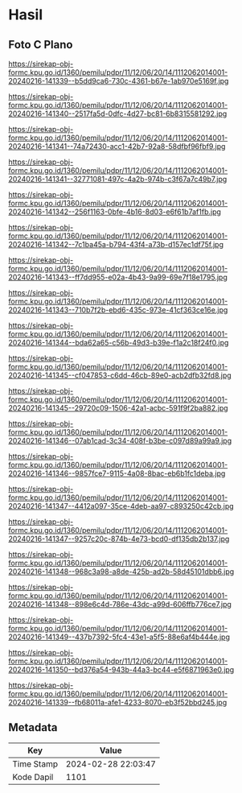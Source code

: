 # Hasil

## Foto C Plano

https://sirekap-obj-formc.kpu.go.id/1360/pemilu/pdpr/11/12/06/20/14/1112062014001-20240216-141339--b5dd9ca6-730c-4361-b67e-1ab970e5169f.jpg

https://sirekap-obj-formc.kpu.go.id/1360/pemilu/pdpr/11/12/06/20/14/1112062014001-20240216-141340--2517fa5d-0dfc-4d27-bc81-6b8315581292.jpg

https://sirekap-obj-formc.kpu.go.id/1360/pemilu/pdpr/11/12/06/20/14/1112062014001-20240216-141341--74a72430-acc1-42b7-92a8-58dfbf96fbf9.jpg

https://sirekap-obj-formc.kpu.go.id/1360/pemilu/pdpr/11/12/06/20/14/1112062014001-20240216-141341--32771081-497c-4a2b-974b-c3f67a7c49b7.jpg

https://sirekap-obj-formc.kpu.go.id/1360/pemilu/pdpr/11/12/06/20/14/1112062014001-20240216-141342--256f1163-0bfe-4b16-8d03-e6f61b7af1fb.jpg

https://sirekap-obj-formc.kpu.go.id/1360/pemilu/pdpr/11/12/06/20/14/1112062014001-20240216-141342--7c1ba45a-b794-43f4-a73b-d157ec1df75f.jpg

https://sirekap-obj-formc.kpu.go.id/1360/pemilu/pdpr/11/12/06/20/14/1112062014001-20240216-141343--ff7dd955-e02a-4b43-9a99-69e7f18e1795.jpg

https://sirekap-obj-formc.kpu.go.id/1360/pemilu/pdpr/11/12/06/20/14/1112062014001-20240216-141343--710b7f2b-ebd6-435c-973e-41cf363ce16e.jpg

https://sirekap-obj-formc.kpu.go.id/1360/pemilu/pdpr/11/12/06/20/14/1112062014001-20240216-141344--bda62a65-c56b-49d3-b39e-f1a2c18f24f0.jpg

https://sirekap-obj-formc.kpu.go.id/1360/pemilu/pdpr/11/12/06/20/14/1112062014001-20240216-141345--cf047853-c6dd-46cb-89e0-acb2dfb32fd8.jpg

https://sirekap-obj-formc.kpu.go.id/1360/pemilu/pdpr/11/12/06/20/14/1112062014001-20240216-141345--29720c09-1506-42a1-acbc-591f9f2ba882.jpg

https://sirekap-obj-formc.kpu.go.id/1360/pemilu/pdpr/11/12/06/20/14/1112062014001-20240216-141346--07ab1cad-3c34-408f-b3be-c097d89a99a9.jpg

https://sirekap-obj-formc.kpu.go.id/1360/pemilu/pdpr/11/12/06/20/14/1112062014001-20240216-141346--9857fce7-9115-4a08-8bac-eb6b1fc1deba.jpg

https://sirekap-obj-formc.kpu.go.id/1360/pemilu/pdpr/11/12/06/20/14/1112062014001-20240216-141347--4412a097-35ce-4deb-aa97-c893250c42cb.jpg

https://sirekap-obj-formc.kpu.go.id/1360/pemilu/pdpr/11/12/06/20/14/1112062014001-20240216-141347--9257c20c-874b-4e73-bcd0-df135db2b137.jpg

https://sirekap-obj-formc.kpu.go.id/1360/pemilu/pdpr/11/12/06/20/14/1112062014001-20240216-141348--968c3a98-a8de-425b-ad2b-58d45101dbb6.jpg

https://sirekap-obj-formc.kpu.go.id/1360/pemilu/pdpr/11/12/06/20/14/1112062014001-20240216-141348--898e6c4d-786e-43dc-a99d-606ffb776ce7.jpg

https://sirekap-obj-formc.kpu.go.id/1360/pemilu/pdpr/11/12/06/20/14/1112062014001-20240216-141349--437b7392-5fc4-43e1-a5f5-88e6af4b444e.jpg

https://sirekap-obj-formc.kpu.go.id/1360/pemilu/pdpr/11/12/06/20/14/1112062014001-20240216-141350--bd376a54-943b-44a3-bc44-e5f6871963e0.jpg

https://sirekap-obj-formc.kpu.go.id/1360/pemilu/pdpr/11/12/06/20/14/1112062014001-20240216-141339--fb68011a-afe1-4233-8070-eb3f52bbd245.jpg


## Metadata

| Key        | Value               |
| ---------- | ------------------- |
| Time Stamp | 2024-02-28 22:03:47 |
| Kode Dapil | 1101                |



